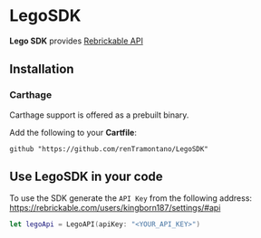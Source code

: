 # LegoSDK
**Lego SDK** provides [Rebrickable API](https://rebrickable.com/api/v3/docs/?key=5d31bd9f6fe3ad39cbcc573bd64bada1)

## Installation
### Carthage

Carthage support is offered as a prebuilt binary.

Add the following to your **Cartfile**:

```
github "https://github.com/renTramontano/LegoSDK"
```

## Use LegoSDK in your code
To use the SDK generate the `API Key` from the following address: https://rebrickable.com/users/kingborn187/settings/#api
```swift
let legoApi = LegoAPI(apiKey: "<YOUR_API_KEY>")
```
